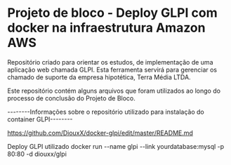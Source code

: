 # Projeto de bloco - Deploy GLPI com docker na infraestrutura Amazon AWS

Repositório criado para orientar os estudos, de implementação de uma aplicação web chamada GLPI. Esta ferramenta servirá para gerenciar os chamado de suporte da empresa hipotética, Terra Média LTDA. 

Este repositório contém alguns arquivos que foram utilizados ao longo do processo de conclusão do Projeto de Bloco.


--------Informações sobre o repositório utilizado para instalação do container GLPI--------

https://github.com/DiouxX/docker-glpi/edit/master/README.md

Deploy GLPI utilizado 
docker run --name glpi --link yourdatabase:mysql -p 80:80 -d diouxx/glpi

